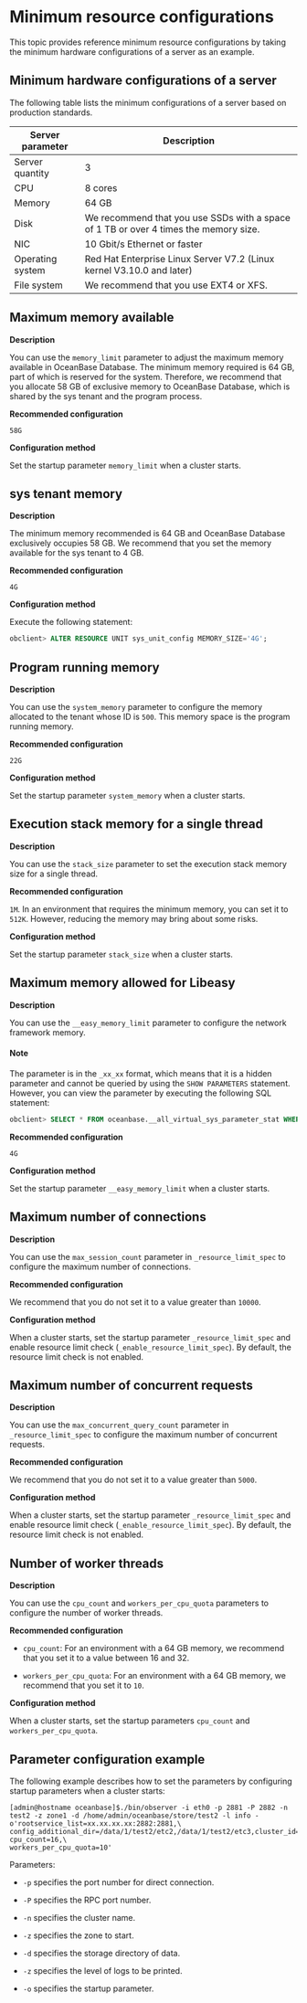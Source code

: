 # Minimum resource configurations

This topic provides reference minimum resource configurations by taking the minimum hardware configurations of a server as an example.

## Minimum hardware configurations of a server

The following table lists the minimum configurations of a server based on production standards.

| Server parameter | Description |
|--------|---------------------------------------------------------------|
| Server quantity | 3 |
| CPU | 8 cores |
| Memory | 64 GB |
| Disk | We recommend that you use SSDs with a space of 1 TB or over 4 times the memory size. |
| NIC | 10 Gbit/s Ethernet or faster |
| Operating system | Red Hat Enterprise Linux Server V7.2 (Linux kernel V3.10.0 and later) |
| File system | We recommend that you use EXT4 or XFS. |

## Maximum memory available

**Description**

You can use the `memory_limit` parameter to adjust the maximum memory available in OceanBase Database. The minimum memory required is 64 GB, part of which is reserved for the system. Therefore, we recommend that you allocate 58 GB of exclusive memory to OceanBase Database, which is shared by the sys tenant and the program process.

**Recommended configuration**

`58G`

**Configuration method**

Set the startup parameter `memory_limit` when a cluster starts.

## sys tenant memory

**Description**

The minimum memory recommended is 64 GB and OceanBase Database exclusively occupies 58 GB. We recommend that you set the memory available for the sys tenant to 4 GB.

**Recommended configuration**

`4G`

**Configuration method**

Execute the following statement:

```sql
obclient> ALTER RESOURCE UNIT sys_unit_config MEMORY_SIZE='4G';
```

## Program running memory

**Description**

You can use the `system_memory` parameter to configure the memory allocated to the tenant whose ID is `500`. This memory space is the program running memory.

**Recommended configuration**

`22G`

**Configuration method**

Set the startup parameter `system_memory` when a cluster starts.

## Execution stack memory for a single thread

**Description**

You can use the `stack_size` parameter to set the execution stack memory size for a single thread.

**Recommended configuration**

`1M`. In an environment that requires the minimum memory, you can set it to `512K`. However, reducing the memory may bring about some risks.

**Configuration method**

Set the startup parameter `stack_size` when a cluster starts.

## Maximum memory allowed for Libeasy

**Description**

You can use the `__easy_memory_limit` parameter to configure the network framework memory.

<main id="notice" type='explain'>
    <h4>Note</h4>
    <p>The parameter is in the <code>_xx_xx</code> format, which means that it is a hidden parameter and cannot be queried by using the <code>SHOW PARAMETERS</code> statement. However, you can view the parameter by executing the following SQL statement: </p>
  </main>

```sql
obclient> SELECT * FROM oceanbase.__all_virtual_sys_parameter_stat WHERE name='__easy_memory_limit';
```

**Recommended configuration**

`4G`

**Configuration method**

Set the startup parameter `__easy_memory_limit` when a cluster starts.

## Maximum number of connections

**Description**

You can use the `max_session_count` parameter in `_resource_limit_spec` to configure the maximum number of connections.

**Recommended configuration**

We recommend that you do not set it to a value greater than `10000`.

**Configuration method**

When a cluster starts, set the startup parameter `_resource_limit_spec` and enable resource limit check (`_enable_resource_limit_spec`). By default, the resource limit check is not enabled.

## Maximum number of concurrent requests

**Description**

You can use the `max_concurrent_query_count` parameter in `_resource_limit_spec` to configure the maximum number of concurrent requests.

**Recommended configuration**

We recommend that you do not set it to a value greater than `5000`.

**Configuration method**

When a cluster starts, set the startup parameter `_resource_limit_spec` and enable resource limit check (`_enable_resource_limit_spec`). By default, the resource limit check is not enabled.

## Number of worker threads

**Description**

You can use the `cpu_count` and `workers_per_cpu_quota` parameters to configure the number of worker threads.

**Recommended configuration**

* `cpu_count`: For an environment with a 64 GB memory, we recommend that you set it to a value between 16 and 32.

* `workers_per_cpu_quota`: For an environment with a 64 GB memory, we recommend that you set it to `10`.

**Configuration method**

When a cluster starts, set the startup parameters `cpu_count` and `workers_per_cpu_quota`.

## Parameter configuration example

The following example describes how to set the parameters by configuring startup parameters when a cluster starts:

```shell
[admin@hostname oceanbase]$./bin/observer -i eth0 -p 2881 -P 2882 -n test2 -z zone1 -d /home/admin/oceanbase/store/test2 -l info -o'rootservice_list=xx.xx.xx.xx:2882:2881,\
config_additional_dir=/data/1/test2/etc2,/data/1/test2/etc3,cluster_id=11,stack_size=1M,__easy_memory_limit=4G,\
cpu_count=16,\
workers_per_cpu_quota=10'
```

Parameters:

* `-p` specifies the port number for direct connection.

* `-P` specifies the RPC port number.

* `-n` specifies the cluster name.

* `-z` specifies the zone to start.

* `-d` specifies the storage directory of data.

* `-z` specifies the level of logs to be printed.

* `-o` specifies the startup parameter.
